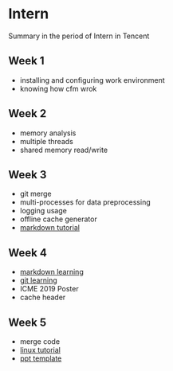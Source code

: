 # Intern
  Summary in the period of Intern in Tencent

## Week 1
  - installing and configuring work environment
  - knowing how cfm wrok

## Week 2 
  - memory analysis
  - multiple threads
  - shared memory read/write

## Week 3
  - git merge
  - multi-processes for data preprocessing
  - logging usage
  - offline cache generator
  - [markdown tutorial](http://xianbai.me/learn-md/article/about/readme.html)

## Week 4
  - [markdown learning](http://xianbai.me/learn-md/article/about/readme.html)
  - [git learning](https://github.com/nnUyi/Intern/tree/master/git)
  - ICME 2019 Poster
  - cache header
  
## Week 5
  - merge code
  - [linux tutorial](https://www.linuxcool.com/)
  - [ppt template](http://www.ypppt.com/)
